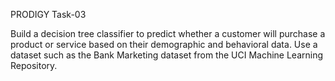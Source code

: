 PRODIGY
Task-03

Build a decision tree classifier to predict whether a customer will purchase a product or service based on their demographic and behavioral data. Use a dataset such as the Bank Marketing dataset from the UCI Machine Learning Repository.

